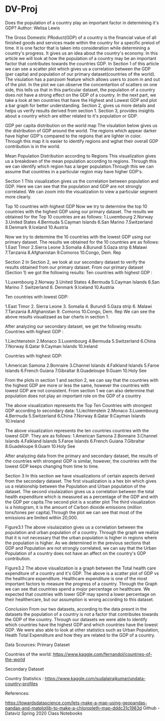 # DV-Proj

Does the population of a country play an important factor in determining it's GDP?
Author: Welisa Lewis

The Gross Domestic PRoduct(GDP) of a country is the financial value of all finished goods and services made within the country for a specific preiod of time. It is one factor that is taken into consideration while determining a country's progress. It gives us an idea about the country's economy. In this article we will look at how the population of a country may be an important factor that contributes towards the countries GDP.
In Section 1 of this article we can see a scatter plot which gives us a correlation between the GDP (per capita) and population of our primary dataset(countries of the world). The visulation has a panzoom feature which allows users to zoom in and out of the plot. In the plot we can observe the concentartion of scatters on one side, this tells us that in this particular dataset, the population of a country does not have a strong effect on the GDP of a country.
In the next part, we take a look at ten countries that have the Highest and Lowest GDP and plot a bar graph for better understanding.
Section 2, gives us more details and helps us verify results derived from section 1.
Section 3, provides insights about a country which are either related to it's population or GDP.

GDP per capita distribution on the world map
The visulation below gives us the distribution of GDP around the world. The regions which appear darker have higher GDP's compared to the regions that are lighter in color. Through this map it is easier to identify regions and wghat their overall GDP contribution is in the world.

Mean Population Distribution according to Regions
This visualization gives us a breakdown of the mean population according to regions. Through this we can identify which region has a larger population.Through this we can assume that countries in a particular region may have higher GDP's.

Section 1
This visualization gives us the correlation between population and GDP. Here we can see that the population and GDP are not strongly correlated. We can zoom into the visualization to view a particular segment more clearly.

Top 10 countries with highest GDP
Now we try to determine the top 10 countries with the highest GDP using our primary dataset.
The results we obtained for the Top 10 countries are as follows:
1.Luxembourg
2.Norway
3.United States
4.Bermuda
5.Cayman Islands
6.San Marino
7.Switzerland
8.Denmark
9.Iceland
10.Austria

Now we try to determine the 10 countries with the lowest GDP using our primary dataset.
The results we obtained for the 10 countries are as follows:
1.East Timor
2.Sierra Leone
3.Somalia
4.Burundi
5.Gaza strip
6.Malawi
7.Tanzania
8.Afghanistan
9.Comoros
10.Congo, Dem. Rep

Section 2
In Section 2, we look at our secondary dataset to verify the results obtained from our primary dataset. From our primary dataset (Section 1) we got the following results:
Ten countries with highest GDP :

1.Luxembourg 2.Norway 3.United States 4.Bermuda 5.Cayman Islands 6.San Marino 7. Switzerland 8. Denmark 9.Iceland 10.Austria

Ten countries with lowest GDP:

1.East Timor 2. Sierra Leone 3. Somalia 4. Burundi 5.Gaza strip 6. Malawi 7.Tanzania 8.Afghanistan 9. Comoros 10.Congo, Dem. Rep
We can see the above results visualizaed as bar charts in section 1.

After analyzing our secondary dataset, we get the following results:
Countries with highest GDP :

1.Liechtenstein 2.Monaco 3.Luxembourg 4.Bermuda 5.Switzerland 6.China 7.Norway 8.Qatar 9.Cayman Islands 10.Ireland

Countries with highest GDP:

1.American Samona 2.Bonnaire 3.Channel Islands 4.Falkland Islands 5.Faroe Islands 6.French Guiana 7.Gibraltar 8.Guadeloupe 9.Guam 10.Holy See

From the plots in section 1 and section 2, we can say that the countries with the highest GDP are more or less the same, however the countries with lowest GDP are not consistent. From section 1 we can also determine that population does not play an important role on the GDP of a country

The above visualization represents the Top Ten Countries with strongest GDP according to secondary data:
1.Liechtenstein
2.Monaco
3.Luxembourg
4.Bermuda
5.Switzerland
6.China
7.Norway
8.Qatar
9.Cayman Islands
10.Ireland

The above visualization represents the ten countries countries with the lowest GDP. They are as follows:
1.American Samona
2.Bonnaire
3.Channel Islands
4.Falkland Islands
5.Faroe Islands
6.French Guiana
7.Gibraltar
8.Guadeloupe
9.Guam
10.Holy See

After analyzing data from the primary and secondary dataset, the results of the countries with strongest GDP is similar, however, the countries with the lowest GDP keeps changing from time to time.

Section 3
In this section we have visualizations of certain aspects derived from the secondary dataset.
The first visualization is a hex bin which gives us a relationship between the Population and Urban population of the dataset.
The second visulaization gives us a correlation between the total health expenditure which is measured as a percentage of the GDP and with the GDP per capita.The second plot is a scatter plot
The third visualization is a histogram, it is the amount of Carbon dioxide emissions (million tons/tones per capita).Through the plot we can see that most of the emissions are limited within 20,000.

Figure3.1
The above visulaization gives us a correlation between the population and urban population of a country. Through the graph we realize that it is not necessary that the urban population is higher in regions where the population is higher. As we determined in the previous sections that GDP and Population are not strongly correlated, we can say that the Urban Population of a country does not have an affect on the country's GDP contribution.

Figure3.2
The above visualization is a graph between the Total health care expenditure of a country and it's GDP. The above is a scatter plot of GDP vs the healthcare expenditure. Healthcare expenditure is one of the most important factors to measure the progress of a country. Through the Graph we can see that countries spend a mojor percentage on healthcare. We expected that countries with lower GDP may spend a lower percentage on their healthercare, but our assumption is wrong according to this dataset.

Conclusion
From our two datasets, according to the data presnt in the datasets the population of a country is not a factor that contributes towards the GDP of the country. Through our datasets we were able to identify which countries have the highest GDP and which countries have the lowest GDP. We were also able to look at other statistics such as Urban Population, Heath Total Expenditure and how they are related to the GDP of a country.

Data Scources:
Primary Dataset

Countries of the world: https://www.kaggle.com/fernandol/countries-of-the-world

Secondary Dataset

Country Statistics : https://www.kaggle.com/sudalairajkumar/undata-country-profiles

References:

https://towardsdatascience.com/lets-make-a-map-using-geopandas-pandas-and-matplotlib-to-make-a-chloropleth-map-dddc31c1983d
Github - Dataviz Spring 2020 Class Notebooks
